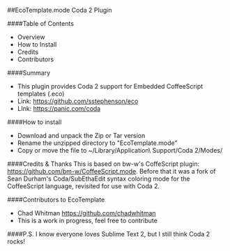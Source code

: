 ##EcoTemplate.mode Coda 2 Plugin

####Table of Contents
- Overview
- How to Install
- Credits
- Contributors

####Summary
- This plugin provides Coda 2 support for Embedded CoffeeScript templates (.eco)
- Link: <a href="https://github.com/sstephenson/eco">https://github.com/sstephenson/eco</a>
- LInk: <a href="https://panic.com/coda/">https://panic.com/coda</a>

####How to install
- Download and unpack the Zip or Tar version
- Rename the unzipped directory to "EcoTemplate.mode"
- Copy or move the file to ~/Library/Application\ Support/Coda 2/Modes/

####Credits & Thanks
This is based on bw-w's CoffeScript plugin: <a href="https://github.com/sstephenson/eco">https://github.com/bm-w/CoffeeScript.mode</a>. 
Before that it was a fork of Sean Durham's Coda/SubEthaEdit syntax coloring mode for the
CoffeeScript language, revisited for use with Coda 2.

####Contributors to EcoTemplate
- Chad Whitman https://github.com/chadwhitman
- This is a work in progress, feel free to contribute

####P.S.
I know everyone loves Sublime Text 2, but I still think Coda 2 rocks!